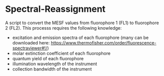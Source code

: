 # Spectral-Reassignment

A script to convert the MESF values from fluorophore 1 (FL1) to fluorophore 2 (FL2). This processs requires the following knowledge:
- excitation and emission spectra of each fluorophore (many can be downloaded here: https://www.thermofisher.com/order/fluorescence-spectraviewer#!/)
- molar extinction coefficient of each fluorophore
- quantum yield of each fluorophore
- illumination wavelength of the instrument
- collection bandwidth of the instrument
